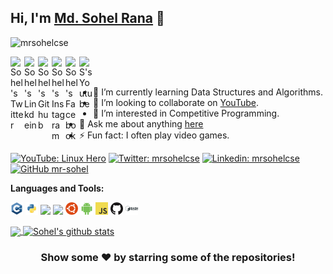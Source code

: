 ## Hi, I'm [Md. Sohel Rana](https://www.stopstalk.com/user/profile/Taalpatar_Shepai) 👋

<p align="left"> <img src="https://komarev.com/ghpvc/?username=mrsohelcse&label=Views&color=blue&style=plastic" alt="mrsohelcse" /> </p>
<a href="https://twitter.com/mrsohelcse">
  <img align="left" alt="Sohel's Twitter" width="22px" src="https://cdn.jsdelivr.net/npm/simple-icons@v3/icons/twitter.svg" />
</a>
<a href="https://www.linkedin.com/in/mrsohelcse/">
  <img align="left" alt="Sohel's Linkdein" width="22px" src="https://cdn.jsdelivr.net/npm/simple-icons@v3/icons/linkedin.svg" />
</a>
<a href="https://github.com/mr-sohel">
  <img align="left" alt="Sohel's Github" width="22px" src="https://cdn.jsdelivr.net/npm/simple-icons@v3/icons/github.svg" />
</a>
<a href="https://instagram.com/ig_sohelrana/">
  <img align="left" alt="Sohel's Instagram" width="22px" src="https://cdn.jsdelivr.net/npm/simple-icons@v3/icons/instagram.svg" />
</a>
<a href="https://web.facebook.com/fb.sohelrana/">
  <img align="left" alt="Sohel's Facebook" width="22px" src="https://cdn.jsdelivr.net/npm/simple-icons@v3/icons/facebook.svg" />
</a>
<a href="https://www.youtube.com/linuxhero">
  <img align="left" alt="S's Youtube" width="22px" src="https://cdn.jsdelivr.net/npm/simple-icons@v3/icons/youtube.svg" />
</a>

<br/>
<br/>


- 🌱 I’m currently learning Data Structures and Algorithms.
- 👯 I’m looking to collaborate on [YouTube](https://www.youtube.com/linuxhero).
- 🤔 I’m interested in Competitive Programming.
- 💬 Ask me about anything [here](https://www.facebook.com/mrsohelcse)
- ⚡ Fun fact: I often play video games.

[![YouTube: Linux Hero](https://img.shields.io/youtube/channel/views/UCP30CUiUYtvFZ8qxl0cmilQ?label=YouTube)](https://www.youtube.com/linuxhero)
[![Twitter: mrsohelcse](https://img.shields.io/twitter/follow/mrsohelcse?style=social)](https://twitter.com/mrsohelcse)
[![Linkedin: mrsohelcse](https://img.shields.io/badge/-mrsohelcse-blue?style=flat-square&logo=Linkedin&logoColor=white&link=https://www.linkedin.com/in/mrsohelcse/)](https://www.linkedin.com/in/mrsohelcse/)
[![GitHub mr-sohel](https://img.shields.io/github/followers/mr-sohel?label=follow&style=social)](https://github.com/mr-sohel)


**Languages and Tools:**

<code><img height="20" src="https://raw.githubusercontent.com/github/explore/80688e429a7d4ef2fca1e82350fe8e3517d3494d/topics/cpp/cpp.png"></code>
<code><img height="20" src="https://raw.githubusercontent.com/github/explore/80688e429a7d4ef2fca1e82350fe8e3517d3494d/topics/python/python.png"></code>
<code><img height="20" src="https://cdn-icons-png.flaticon.com/512/226/226777.png"></code>
<code><img height="20" src="https://upload.wikimedia.org/wikipedia/commons/9/9a/Visual_Studio_Code_1.35_icon.svg"></code>
<code><img height="20" src="https://raw.githubusercontent.com/github/explore/80688e429a7d4ef2fca1e82350fe8e3517d3494d/topics/ubuntu/ubuntu.png"></code>
<code><img height="20" src="https://raw.githubusercontent.com/github/explore/80688e429a7d4ef2fca1e82350fe8e3517d3494d/topics/android/android.png"></code>
<code><img height="20" src="https://raw.githubusercontent.com/github/explore/80688e429a7d4ef2fca1e82350fe8e3517d3494d/topics/javascript/javascript.png"></code>
<code><img height="20" src="https://raw.githubusercontent.com/github/explore/78df643247d429f6cc873026c0622819ad797942/topics/github/github.png"></code>
<code><img height="20" src="https://raw.githubusercontent.com/github/explore/80688e429a7d4ef2fca1e82350fe8e3517d3494d/topics/bash/bash.png"></code>

<a href="https://github.com/mr-sohel">
  <img align="center" src="https://github-readme-stats.vercel.app/api/top-langs/?username=mr-sohel&theme=light&hide_langs_below=1" />
</a>
<a href="https://github.com/mr-sohel">
 <img align="center" src="https://github-readme-stats.vercel.app/api?username=mr-sohel&show_icons=true&theme=light&line_height=27" alt="Sohel's github stats"/>
</a>

<div align="center">

### Show some ❤️ by starring some of the repositories!

</div>
